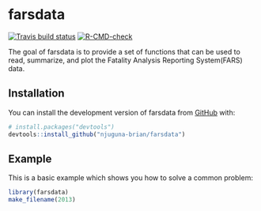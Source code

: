 <!-- README.md is generated from README.Rmd. Please edit that file -->

# farsdata

<!-- badges: start -->

[![Travis build
status](https://travis-ci.com/njuguna-brian/farsdata.svg?branch=main)](https://travis-ci.com/njuguna-brian/farsdata)
[![R-CMD-check](https://github.com/njuguna-brian/farsdata/actions/workflows/R-CMD-check.yaml/badge.svg)](https://github.com/njuguna-brian/farsdata/actions/workflows/R-CMD-check.yaml)
<!-- badges: end -->

The goal of farsdata is to provide a set of functions that can be used to read, summarize, and plot the Fatality Analysis Reporting System(FARS) data.

## Installation

You can install the development version of farsdata from
[GitHub](https://github.com/) with:

``` r
# install.packages("devtools")
devtools::install_github("njuguna-brian/farsdata")
```

## Example

This is a basic example which shows you how to solve a common problem:

``` r
library(farsdata)
make_filename(2013)
```
